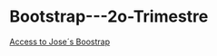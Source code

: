 # Bootstrap---2o-Trimestre

[Access to Jose´s Boostrap](https://jferbar221005.github.io/Bootstrap---2o-Trimestre/)
